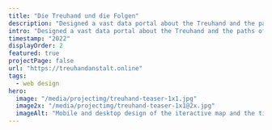 ```yaml
---
title: "Die Treuhand und die Folgen"
description: "Designed a vast data portal about the Treuhand and the paths of East German companies after the German reunification. A timeline, an interactive map and an object calague make the research accessible. Grimme Online Award Nominee 2024."
intro: "Designed a vast data portal about the Treuhand and the paths of East German companies after the German reunification. A timeline, an interactive map and an object calague make the research accessible. Grimme Online Award Nominee 2024."
timestamp: "2022"
displayOrder: 2
featured: true
projectPage: false
url: "https://treuhandanstalt.online"
tags:
  - web design
hero:
  image: "/media/projectimg/treuhand-teaser-1x1.jpg"
  image2x: "/media/projectimg/treuhand-teaser-1x1@2x.jpg"
  imageAlt: "Mobile and desktop design of the iteractive map and the timeline with important milestones. Label that the project was nomminated for the Grimme Online Award 2024"
---
```

